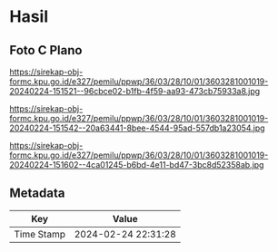 # Hasil

## Foto C Plano

https://sirekap-obj-formc.kpu.go.id/e327/pemilu/ppwp/36/03/28/10/01/3603281001019-20240224-151521--96cbce02-b1fb-4f59-aa93-473cb75933a8.jpg

https://sirekap-obj-formc.kpu.go.id/e327/pemilu/ppwp/36/03/28/10/01/3603281001019-20240224-151542--20a63441-8bee-4544-95ad-557db1a23054.jpg

https://sirekap-obj-formc.kpu.go.id/e327/pemilu/ppwp/36/03/28/10/01/3603281001019-20240224-151602--4ca01245-b6bd-4e11-bd47-3bc8d52358ab.jpg


## Metadata

| Key        | Value               |
| ---------- | ------------------- |
| Time Stamp | 2024-02-24 22:31:28 |



